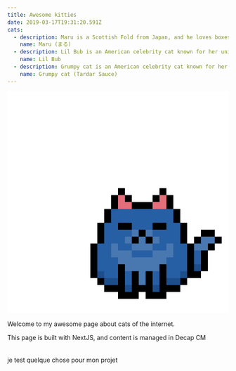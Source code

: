 ```yaml
---
title: Awesome kitties
date: 2019-03-17T19:31:20.591Z
cats:
  - description: Maru is a Scottish Fold from Japan, and he loves boxes.
    name: Maru (まる)
  - description: Lil Bub is an American celebrity cat known for her unique appearance.
    name: Lil Bub
  - description: Grumpy cat is an American celebrity cat known for her grumpy appearance.
    name: Grumpy cat (Tardar Sauce)
---
```

![public/img/cat.gif](public/img/cat.gif)

Welcome to my awesome page about cats of the internet.

This page is built with NextJS, and content is managed in Decap CM\
\
\
je test quelque chose pour mon projet
